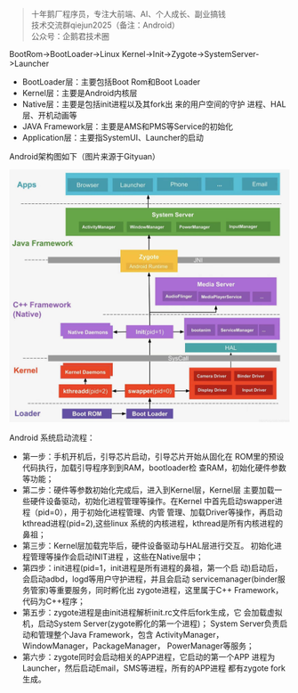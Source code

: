 > 十年鹅厂程序员，专注大前端、AI、个人成长、副业搞钱 <br>
> 技术交流群qiejun2025（备注：Android）<br>
> 公众号：企鹅君技术圈 <br>

BootRom->BootLoader->Linux Kernel->Init->Zygote->SystemServer->Launcher

*   BootLoader层：主要包括Boot Rom和Boot Loader
*   Kernel层：主要是Android内核层
*   Native层：主要是包括init进程以及其fork出 来的用户空间的守护
    进程、HAL层、开机动画等
*   JAVA Framework层：主要是AMS和PMS等Service的初始化
*   Application层：主要指SystemUI、Launcher的启动

Android架构图如下（图片来源于Gityuan）

![启动架构图.jpg](https://raw.githubusercontent.com/linuxjava/AndroidFramework/refs/heads/main/02%20Android%E5%90%AF%E5%8A%A8/images/Android%E5%90%AF%E5%8A%A8%E6%9E%B6%E6%9E%84%E5%9B%BE/%E5%90%AF%E5%8A%A8%E6%9E%B6%E6%9E%84%E5%9B%BE.jpg)

Android 系统启动流程：

*   第一步：手机开机后，引导芯片启动，引导芯片开始从固化在
    ROM里的预设代码执行，加载引导程序到到RAM，bootloader检
    查RAM，初始化硬件参数等功能；
*   第二步：硬件等参数初始化完成后，进入到Kernel层，Kernel层
    主要加载一些硬件设备驱动，初始化进程管理等操作。在Kernel
    中首先启动swapper进程（pid=0），用于初始化进程管理、内管
    管理、加载Driver等操作，再启动kthread进程(pid=2),这些linux
    系统的内核进程，kthread是所有内核进程的鼻祖；
*   第三步：Kernel层加载完毕后，硬件设备驱动与HAL层进行交互。
    初始化进程管理等操作会启动INIT进程 ，这些在Native层中；
*   第四步：init进程(pid=1，init进程是所有进程的鼻祖，第一个启
    动)启动后，会启动adbd，logd等用户守护进程，并且会启动
    servicemanager(binder服务管家)等重要服务，同时孵化出
    zygote进程，这里属于C++ Framework，代码为C++程序；
*   第五步：zygote进程是由init进程解析init.rc文件后fork生成，它
    会加载虚拟机，启动System Server(zygote孵化的第一个进程)；
    System Server负责启动和管理整个Java Framework，包含
    ActivityManager，WindowManager，PackageManager，
    PowerManager等服务；
*   第六步：zygote同时会启动相关的APP进程，它启动的第一个APP
    进程为Launcher，然后启动Email，SMS等进程，所有的APP进程
    都有zygote fork生成。

